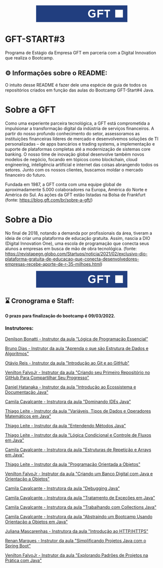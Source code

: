 <p align="center">
  <a href="https://www.gft.com/br/pt/" target="_blank">
    <img align="center" width="300" src="https://github.com/Paulo-Ultra/GFT-START-3/blob/main/GFT%20Logo.png" style="max-width:100%;">
     </a>
</p>

# GFT-START#3
Programa de Estágio da Empresa GFT em parceria com a Digital Innovation que realiza o Bootcamp.

## ⚙️ Informações sobre o README:

O intuito desse README é fazer dele uma espécie de guia de todos os repositórios criados em função das aulas do Bootcamp GFT-Start#4 Java.

# Sobre a GFT

Como uma experiente parceira tecnológica, a GFT está comprometida a impulsionar a transformação digital da indústria de serviços financeiros. A partir do nosso profundo conhecimento do setor, assessoramos as instituições financeiras líderes de mercado e desenvolvemos soluções de TI personalizadas – de apps bancários e trading systems, a implementação e suporte de plataformas completas até a modernização de sistemas core banking. O nosso time de inovação global desenvolve também novos modelos de negócio, focando em tópicos como blockchain, cloud engineering, inteligência artificial e internet das coisas abrangendo todos os setores. Junto com os nossos clientes, buscamos moldar o mercado financeiro do futuro.

Fundada em 1987, a GFT conta com uma equipe global de aproximadamente 5.000 colaboradores na Europa, América do Norte e América do Sul. As ações da GFT estão listadas na Bolsa de Frankfurt (fonte: https://blog.gft.com/br/sobre-a-gft/)

# Sobre a Dio

No final de 2018, notando a demanda por profissionais da área, tiveram a ideia de criar uma plataforma de educação gratuita. Assim, nascia a DIO (Digital Innovation One), uma escola de programação que conecta seus alunos a empresas em busca de mão de obra tecnológica. (fonte: https://revistapegn.globo.com/Startups/noticia/2021/02/exclusivo-dio-plataforma-gratuita-de-educacao-que-conecta-desenvolvedores-empresas-recebe-aporte-de-r-35-milhoes.html)

<p align="center">
  <a href="https://www.gft.com/br/pt/" target="_blank">
    <img align="center" width="300" src="https://github.com/Paulo-Ultra/GFT-START-3/blob/main/GFT%20Logo.png" style="max-width:100%;">
     </a>
</p>

## :hourglass: Cronograma e  Staff:

#### O prazo para finalização do bootcamp é 09/03/2022.

### Instrutores:
[Denilson Bonatti - Instrutor da aula "Lógica de Programação Essencial"](https://www.linkedin.com/in/denilson-bonatti-54a14529/)

[Bruno Dias - Instrutor da aula "Aprenda o que são Estrutura de Dados e Algoritmos"](https://www.linkedin.com/in/brunodecamposdias/)

[Otávio Reis - Instrutor da aula "Introdução ao Git e ao GitHub"](https://www.linkedin.com/in/operkles/)

[Venilton FalvoJr - Instrutor da aula "Criando seu Primeiro Repositório no GitHub Para Compartilhar Seu Progresso"](https://www.linkedin.com/in/falvojr/)

[Daniel Hatanaka - Instrutor da aula "Introdução ao Ecossistema e Documentação Java"](https://www.linkedin.com/in/hatanakadaniel/)

[Camila Cavalcante - Instrutora da aula "Dominando IDEs Java"](https://www.linkedin.com/in/cami-la/)

[Thiago Leite - Instrutor da aula "Variáveis, Tipos de Dados e Operadores Matemáticos em Java"](https://www.linkedin.com/in/thiago-leite-e-carvalho-1b337b127/)

[Thiago Leite - Instrutor da aula "Entendendo Métodos Java"](https://www.linkedin.com/in/thiago-leite-e-carvalho-1b337b127/)

[Thiago Leite - Instrutor da aula "Lógica Condicional e Controle de Fluxos em Java"](https://www.linkedin.com/in/thiago-leite-e-carvalho-1b337b127/)

[Camila Cavalcante - Instrutora da aula "Estruturas de Repetição e Arrays em Java"](https://www.linkedin.com/in/cami-la/)

[Thiago Leite - Instrutor da aula "Programação Orientada a Objetos"](https://www.linkedin.com/in/thiago-leite-e-carvalho-1b337b127/)

[Venilton FalvoJr - Instrutor da aula "Criando um Banco Digital com Java e Orientação a Objetos"](https://www.linkedin.com/in/falvojr/)

[Camila Cavalcante - Instrutora da aula "Debugging Java"](https://www.linkedin.com/in/cami-la/)

[Camila Cavalcante - Instrutora da aula "Tratamento de Exceções em Java"](https://www.linkedin.com/in/cami-la/)

[Camila Cavalcante - Instrutora da aula "Trabalhando com Collections Java"](https://www.linkedin.com/in/cami-la/)

[Camila Cavalcante - Instrutora da aula "Abstraindo um Bootcamp Usando Orientação a Objetos em Java"](https://www.linkedin.com/in/cami-la/)

[Juliana Mascarenhas - Instrutora da aula "Introdução ao HTTP/HTTPS"](https://www.linkedin.com/in/juliana-mascarenhas-00349426/)

[Renan Marques  - Instrutor da aula "Simplificando Projetos Java com o Spring Boot"](https://www.linkedin.com/in/renan-marques-dev/)

[Venilton FalvoJr - Instrutor da aula "Explorando Padrões de Projetos na Prática com Java"](https://www.linkedin.com/in/falvojr/)
